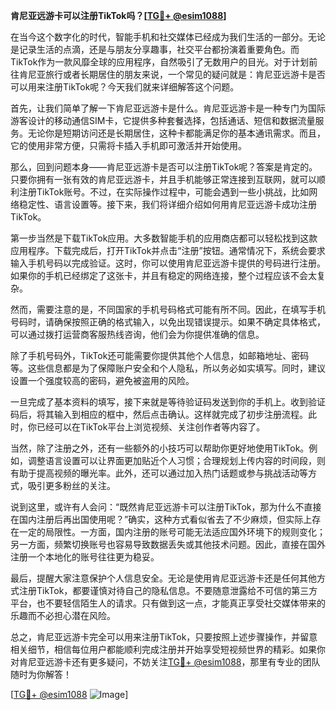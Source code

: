**肯尼亚远游卡可以注册TikTok吗？[[TG💪+ @esim1088](https://t.me/s/esim1088)]**

在当今这个数字化的时代，智能手机和社交媒体已经成为我们生活的一部分。无论是记录生活的点滴，还是与朋友分享趣事，社交平台都扮演着重要角色。而TikTok作为一款风靡全球的应用程序，自然吸引了无数用户的目光。对于计划前往肯尼亚旅行或者长期居住的朋友来说，一个常见的疑问就是：肯尼亚远游卡是否可以用来注册TikTok呢？今天我们就来详细解答这个问题。

首先，让我们简单了解一下肯尼亚远游卡是什么。肯尼亚远游卡是一种专门为国际游客设计的移动通信SIM卡，它提供多种套餐选择，包括通话、短信和数据流量服务。无论你是短期访问还是长期居住，这种卡都能满足你的基本通讯需求。而且，它的使用非常方便，只需将卡插入手机即可激活并开始使用。

那么，回到问题本身——肯尼亚远游卡是否可以注册TikTok呢？答案是肯定的。只要你拥有一张有效的肯尼亚远游卡，并且手机能够正常连接到互联网，就可以顺利注册TikTok账号。不过，在实际操作过程中，可能会遇到一些小挑战，比如网络稳定性、语言设置等。接下来，我们将详细介绍如何用肯尼亚远游卡成功注册TikTok。

第一步当然是下载TikTok应用。大多数智能手机的应用商店都可以轻松找到这款应用程序。下载完成后，打开TikTok并点击“注册”按钮。通常情况下，系统会要求输入手机号码以完成验证。这时，你可以使用肯尼亚远游卡提供的号码进行注册。如果你的手机已经绑定了这张卡，并且有稳定的网络连接，整个过程应该不会太复杂。

然而，需要注意的是，不同国家的手机号码格式可能有所不同。因此，在填写手机号码时，请确保按照正确的格式输入，以免出现错误提示。如果不确定具体格式，可以通过拨打运营商客服热线咨询，他们会为你提供准确的信息。

除了手机号码外，TikTok还可能需要你提供其他个人信息，如邮箱地址、密码等。这些信息都是为了保障账户安全和个人隐私，所以务必如实填写。同时，建议设置一个强度较高的密码，避免被盗用的风险。

一旦完成了基本资料的填写，接下来就是等待验证码发送到你的手机上。收到验证码后，将其输入到相应的框中，然后点击确认。这样就完成了初步注册流程。此时，你已经可以在TikTok平台上浏览视频、关注创作者等内容了。

当然，除了注册之外，还有一些额外的小技巧可以帮助你更好地使用TikTok。例如，调整语言设置可以让界面更加贴近个人习惯；合理规划上传内容的时间段，则有助于提高视频的曝光率。此外，还可以通过加入热门话题或参与挑战活动等方式，吸引更多粉丝的关注。

说到这里，或许有人会问：“既然肯尼亚远游卡可以注册TikTok，那为什么不直接在国内注册后再出国使用呢？”确实，这种方式看似省去了不少麻烦，但实际上存在一定的局限性。一方面，国内注册的账号可能无法适应国外环境下的规则变化；另一方面，频繁切换账号也容易导致数据丢失或其他技术问题。因此，直接在国外注册一个本地化的账号往往更为稳妥。

最后，提醒大家注意保护个人信息安全。无论是使用肯尼亚远游卡还是任何其他方式注册TikTok，都要谨慎对待自己的隐私信息。不要随意泄露给不可信的第三方平台，也不要轻信陌生人的请求。只有做到这一点，才能真正享受社交媒体带来的乐趣而不必担心潜在风险。

总之，肯尼亚远游卡完全可以用来注册TikTok，只要按照上述步骤操作，并留意相关细节，相信每位用户都能顺利完成注册并开始享受短视频世界的精彩。如果你对肯尼亚远游卡还有更多疑问，不妨关注[TG💪+ @esim1088](https://t.me/s/esim1088)，那里有专业的团队随时为你解答！

[[TG💪+ @esim1088](https://t.me/s/esim1088) ![Image](https://i.postimg.cc/4NQfJmqS/Snipaste-2025-05-13-00-14-12.png)]